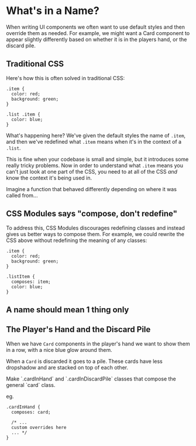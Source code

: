 # What's in a Name?

When writing UI components we often want to use default styles and then override them as needed. For example, we might want a Card component to appear slightly differently based on whether it is in the players hand, or the discard pile.

## Traditional CSS

Here's how this is often solved in traditional CSS:

```
.item {
  color: red;
  background: green;
}

.list .item {
  color: blue;
}
```

What's happening here? We've given the default styles the name of `.item`, and then we've redefined what `.item` means when it's in the context of a `.list`.

This is fine when your codebase is small and simple, but it introduces some really tricky problems. Now in order to understand what `.item` means you can't just look at one part of the CSS, you need to at all of the CSS _and_ know the context it's being used in.

Imagine a function that behaved differently depending on where it was called from...

## CSS Modules says "compose, don't redefine"

To address this, CSS Modules discourages redefining classes and instead gives us better ways to compose them. For example, we could rewrite the CSS above without redefining the meaning of any classes:

```
.item {
  color: red;
  background: green;
}

.listItem {
  composes: item;
  color: blue;
}
```

<div class="core-concept">
<h2>A name should mean 1 thing only</h2>
</div>

## The Player's Hand and the Discard Pile

When we have `Card` components in the player's hand we want to show them in a row, with a nice blue glow around them.

When a `Card` is discarded it goes to a pile. These cards have less dropshadow and are stacked on top of each other.

<div class="task">
<p>Make `.cardInHand` and `.cardInDiscardPile` classes that compose the general `card` class.</p>

eg.

```
.cardInHand {
  composes: card;

  /* ...
  custom overrides here
  ... */
}
```
</div>

<div id="root"></div>
